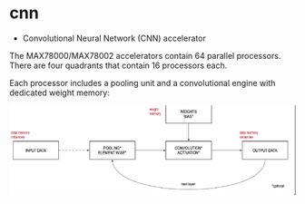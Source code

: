 #  cnn

* Convolutional Neural Network (CNN) accelerator

The MAX78000/MAX78002 accelerators contain 64 parallel processors. There are four quadrants that contain 16 processors each.

Each processor includes a pooling unit and a convolutional engine with dedicated weight memory:

![alt text](image.png)